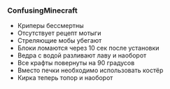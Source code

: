 ### ConfusingMinecraft

* Криперы бессмертны
* Отсутствует рецепт мотыги
* Стреляющие мобы убегают
* Блоки ломаются через 10 сек после установки 
* Ведра с водой разливают лаву и наоборот
* Все крафты повернуты на 90 градусов
* Вместо печки необходимо использовать костёр
* Кирка теперь топор и наоборот